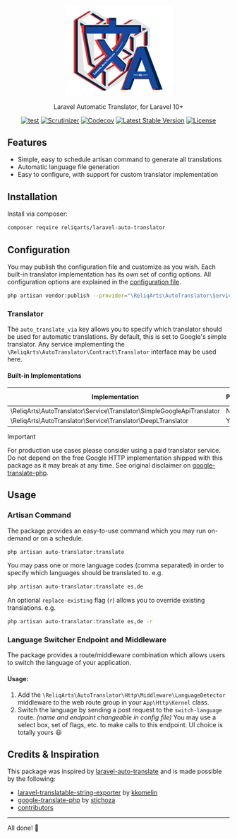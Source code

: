 <p align="center">
<img src="./docs/images/logo.svg" alt="Laravel Auto-Translator" width="245"/>
<p>
<p align="center">
Laravel Automatic Translator, for Laravel 10+
</p>
<p align="center">
<a href="https://github.com/reliqarts/laravel-auto-translator/actions/workflows/test.yml"><img src="https://github.com/reliqarts/laravel-auto-translator/actions/workflows/test.yml/badge.svg" alt="test" /></a>
<a href="https://scrutinizer-ci.com/g/reliqarts/laravel-auto-translator/"><img src="https://img.shields.io/scrutinizer/g/reliqarts/laravel-auto-translator.svg" alt="Scrutinizer" /></a>
<a href="https://codecov.io/gh/reliqarts/laravel-auto-translator"><img src="https://img.shields.io/codecov/c/github/reliqarts/laravel-auto-translator.svg" alt="Codecov" /></a>
<a href="https://packagist.org/packages/reliqarts/laravel-auto-translator"><img src="https://poser.pugx.org/reliqarts/laravel-auto-translator/version" alt="Latest Stable Version" /></a>
<a href="https://packagist.org/packages/reliqarts/laravel-auto-translator"><img src="https://poser.pugx.org/reliqarts/laravel-auto-translator/license" alt="License" /></a>
</p>

## Features

- Simple, easy to schedule artisan command to generate all translations
- Automatic language file generation
- Easy to configure, with support for custom translator implementation

## Installation

Install via composer:

```bash
composer require reliqarts/laravel-auto-translator
```

## Configuration

You may publish the configuration file and customize as you wish. Each built-in translator implementation has its own
set of config options. All configuration options are explained in the
[configuration file](https://github.com/reliqarts/laravel-auto-translator/blob/main/config/config.php).

```bash
php artisan vendor:publish --provider="\ReliqArts\AutoTranslator\ServiceProvider"
```

### Translator

The `auto_translate_via` key allows you to specify which translator should be used for automatic translations.
By default, this is set to Google's simple translator. Any service implementing the
`\ReliqArts\AutoTranslator\Contract\Translator` interface may be used here.

#### Built-in Implementations

| Implementation                                                         | Paid | Documentation                          | Available languages |
|------------------------------------------------------------------------|------|----------------------------------------|---------------------|
| \ReliqArts\AutoTranslator\Service\Translator\SimpleGoogleApiTranslator | No   | N/A                                    | 100+                |
| \ReliqArts\AutoTranslator\Service\Translator\DeepLTranslator           | Yes  | [Docs](https://www.deepl.com/docs-api) | 30+                 |


> [!IMPORTANT]
> For production use cases please consider using a paid translator service.
> Do not depend on the free Google HTTP implementation shipped with this package as it may
> break at any time. See original disclaimer on [google-translate-php](https://github.com/Stichoza/google-translate-php).


## Usage

### Artisan Command

The package provides an easy-to-use command which you may run on-demand or on a schedule.

```bash
php artisan auto-translator:translate
```

You may pass one or more language codes (comma separated) in order to specify which languages should be translated to.
e.g.

```bash
php artisan auto-translator:translate es,de
```

An optional `replace-existing` flag (`r`) allows you to override existing translations.
e.g.

```bash
php artisan auto-translator:translate es,de -r
```

### Language Switcher Endpoint and Middleware

The package provides a route/middleware combination which allows users to switch the language of your application.

#### Usage:

1. Add the `\ReliqArts\AutoTranslator\Http\Middleware\LanguageDetector` middleware to the web route group in
   your `App\Http\Kernel` class.
2. Switch the language by sending a post request to the `switch-language` route. _(name and endpoint changeable in
   config file)_
   You may use a select box, set of flags, etc. to make calls to this endpoint. UI choice is totally yours :smiley:

## Credits & Inspiration

This package was inspired by [laravel-auto-translate](https://github.com/ben182/laravel-auto-translate) and is made
possible by the following:

- [laravel-translatable-string-exporter](https://github.com/kkomelin/laravel-translatable-string-exporter)
  by [kkomelin](https://github.com/kkomelin)
- [google-translate-php](https://github.com/Stichoza/google-translate-php) by [stichoza](https://github.com/Stichoza)
- [contributors](https://github.com/reliqarts/laravel-auto-translator/graphs/contributors)

---
All done! :beers:
